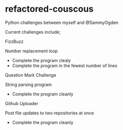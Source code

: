# refactored-couscous
Python challenges between myself and @SammyOgden

Current challenges include;


FizzBuzz

Number replacement loop
- Complete the program clealy
- Complete the program in the fewest number of lines

Question Mark Challenge

String parsing program
- Complete the program cleanly

Github Uploader

Post file updates to two repositories at once
- Complete the program cleanly
